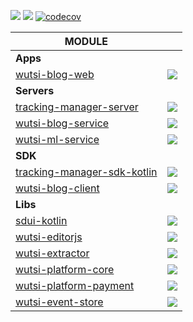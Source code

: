 [![](https://github.com/wutsi/wutsi-mono/actions/workflows/_master.yml/badge.svg)](https://github.com/wutsi/wutsi-mono/actions/workflows/_master.yml)
[![](https://github.com/wutsi/wutsi-mono/actions/workflows/_pull_request.yml/badge.svg)](https://github.com/wutsi/wutsi-mono/actions/workflows/_pull_request.yml)
[![codecov](https://codecov.io/gh/wutsi/wutsi-mono/settings/badge.svg)](https://codecov.io/gh/wutsi/wutsi-mono)

| MODULE                                                         |                                                                                                                                                                                                             |
|----------------------------------------------------------------|-------------------------------------------------------------------------------------------------------------------------------------------------------------------------------------------------------------|
| **Apps**                                                       |
| [wutsi-blog-web](app/wutsi-blog-web)                           | [![](https://github.com/wutsi/wutsi-mono/actions/workflows/app-wutsi-blog-web-master.yml/badge.svg)](https://github.com/wutsi/wutsi-mono/actions/workflows/app-wutsi-blog-web-master.yml)                   |
| **Servers**                                                    |
| [tracking-manager-server](server/tracking-manager-server)      | [![](https://github.com/wutsi/wutsi-mono/actions/workflows/server-tracking-manager-master.yml/badge.svg)](https://github.com/wutsi/wutsi-mono/actions/workflows/server-tracking-manager-master.yml)         |
| [wutsi-blog-service](server/wutsi-blog-service)                | [![](https://github.com/wutsi/wutsi-mono/actions/workflows/server-wutsi-blog-service-master.yml/badge.svg)](https://github.com/wutsi/wutsi-mono/actions/workflows/server-wutsi-blog-service-master.yml)     |
| [wutsi-ml-service](server/wutsi-ml-service)                    | [![](https://github.com/wutsi/wutsi-mono/actions/workflows/server-wutsi-ml-service-master.yml/badge.svg)](https://github.com/wutsi/wutsi-mono/actions/workflows/server-wutsi-ml-service-master.yml)         |
| **SDK**                                                        |
| [tracking-manager-sdk-kotlin](sdk/tracking-manager-sdk-kotlin) | [![](https://github.com/wutsi/wutsi-mono/actions/workflows/sdk-tracking-manager-master.yml/badge.svg)](https://github.com/wutsi/wutsi-mono/actions/workflows/sdk-tracking-manager-master.yml)               |
| [wutsi-blog-client](sdk/wutsi-blog-client)                     | [![](https://github.com/wutsi/wutsi-mono/actions/workflows/sdk-wutsi-blog-client-master.yml/badge.svg)](https://github.com/wutsi/wutsi-mono/actions/workflows/sdk-wutsi-blog-client-master.yml)             |
| **Libs**                                                       |
| [sdui-kotlin](libs/sdui-kotlin)                                | [![](https://github.com/wutsi/wutsi-mono/actions/workflows/libs-sdui-kotlin-master.yml/badge.svg)](https://github.com/wutsi/wutsi-mono/actions/workflows/libs-sdui-kotlin-master.yml)                       |
| [wutsi-editorjs](libs/wutsi-editorjs)                          | [![](https://github.com/wutsi/wutsi-mono/actions/workflows/libs-wutsi-editorjs-master.yml/badge.svg)](https://github.com/wutsi/wutsi-mono/actions/workflows/libs-wutsi-editorjs-master.yml)                 |
| [wutsi-extractor](libs/wutsi-extractor)                        | [![](https://github.com/wutsi/wutsi-mono/actions/workflows/libs-wutsi-extractor-master.yml/badge.svg)](https://github.com/wutsi/wutsi-mono/actions/workflows/libs-wutsi-extractor-master.yml)               |
| [wutsi-platform-core](libs/wutsi-platform-core)                | [![](https://github.com/wutsi/wutsi-mono/actions/workflows/libs-wutsi-platform-core-master.yml/badge.svg)](https://github.com/wutsi/wutsi-mono/actions/workflows/libs-wutsi-platform-core-master.yml)       |
| [wutsi-platform-payment](libs/wutsi-platform-payment)          | [![](https://github.com/wutsi/wutsi-mono/actions/workflows/libs-wutsi-platform-payment-master.yml/badge.svg)](https://github.com/wutsi/wutsi-mono/actions/workflows/libs-wutsi-platform-payment-master.yml) |
| [wutsi-event-store](libs/wutsi-event-store)                    | [![](https://github.com/wutsi/wutsi-mono/actions/workflows/libs-wutsi-event-store-master.yml/badge.svg)](https://github.com/wutsi/wutsi-mono/actions/workflows/libs-wutsi-event-store-master.yml)           |
